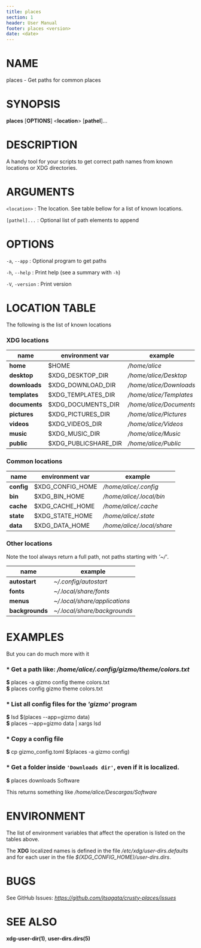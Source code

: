 ```yaml
---
title: places
section: 1
header: User Manual
footer: places <version>
date: <date>
---
```


# NAME

places - Get paths for common places

# SYNOPSIS

**places** \[**OPTIONS**] <**location**> \[**pathel**]...

# DESCRIPTION

A handy tool for your scripts to get correct path names from known locations or XDG directories.


# ARGUMENTS
`<location>`
: The location. See table bellow for a list of known locations.


`[pathel]...`
: Optional list of path elements to append

# OPTIONS

`-a`, `--app`
: Optional program to get paths

`-h`, `--help`
: Print help (see a summary with `-h`)

`-V`, `-version`
: Print version

# LOCATION TABLE

The following is the list of known locations

### **XDG** locations

| name          | environment var      | example                 |
|---------------|----------------------|-------------------------|
| **home**      | $HOME                | _/home/alice_           |
| **desktop**   | $XDG_DESKTOP_DIR     | _/home/alice/Desktop_   |
| **downloads** | $XDG_DOWNLOAD_DIR    | _/home/alice/Downloads_ |
| **templates** | $XDG_TEMPLATES_DIR   | _/home/alice/Templates_ |
| **documents** | $XDG_DOCUMENTS_DIR   | _/home/alice/Documents_ |
| **pictures**  | $XDG_PICTURES_DIR    | _/home/alice/Pictures_  |
| **videos**    | $XDG_VIDEOS_DIR      | _/home/alice/Videos_    |
| **music**     | $XDG_MUSIC_DIR       | _/home/alice/Music_     |
| **public**    | $XDG_PUBLICSHARE_DIR | _/home/alice/Public_    |

### Common locations

| name       | environment var  | example                    |
|------------|------------------|----------------------------|
| **config** | $XDG_CONFIG_HOME | _/home/alice/.config_      |
| **bin**    | $XDG_BIN_HOME    | _/home/alice/.local/bin_   |
| **cache**  | $XDG_CACHE_HOME  | _/home/alice/.cache_       |
| **state**  | $XDG_STATE_HOME  | _/home/alice/.state_       |
| **data**   | $XDG_DATA_HOME   | _/home/alice/.local/share_ |

### Other locations

Note the tool always return a full path, not paths starting with _'~/'_.

| name            | example                       |
|-----------------|-------------------------------|
| **autostart**   | _~/.config/autostart_         |
| **fonts**       | _~/.local/share/fonts_        |
| **menus**       | _~/.local/share/applications_ |
| **backgrounds** | _~/.local/share/backgrounds_  |

# EXAMPLES

But you can do much more with it

###  * Get a path like: _/home/alice/.config/gizmo/theme/colors.txt_

**\$** places -a gizmo config theme colors.txt \
**\$** places config gizmo theme colors.txt

###  * List all config files for the _'gizmo'_ program

**\$** lsd $(places --app=gizmo data) \
**\$** places --app=gizmo data | xargs lsd

###  * Copy a config file

**\$** cp gizmo_config.toml $(places -a gizmo config)

###  * Get a folder inside `'Downloads dir'`, even if it is localized.

**\$** places downloads Software

This returns something like _/home/alice/Descargas/Software_

# ENVIRONMENT

The list of environment variables that affect the operation is listed on the tables above.

The **XDG** localized names is defined in the file _/etc/xdg/user-dirs.defaults_ and for each user
in the file _$(XDG_CONFIG_HOME)/user-dirs.dirs_.

# BUGS

See GitHub Issues: _https://github.com/jtsagata/crusty-places/issues_

# SEE ALSO

**xdg-user-dir(1)**, **user-dirs.dirs(5)**

